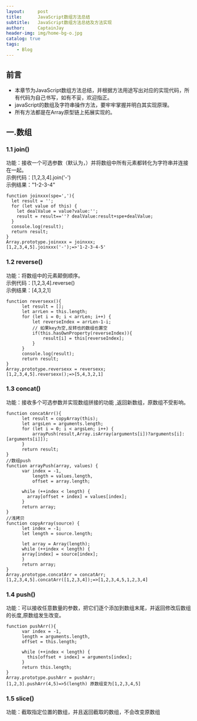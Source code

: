 ```yaml
---
layout:     post
title:      JavaScript数组方法总结
subtitle:   JavaScript数组方法总结及方法实现
author:     CaptainJay
header-img: img/home-bg-o.jpg
catalog: true
tags:
    - Blog
---
```


## 前言
  * 本章节为JavaScript数组方法总结，并根据方法用途写出对应的实现代码，所有代码为自己书写，如有不妥，欢迎指正。
  * javaScript的数组及字符串操作方法，要牢牢掌握并明白其实现原理。
  * 所有方法都是在Array原型链上拓展实现的。
## 一.数组
### 1.1 join()
  功能：接收一个可选参数（默认为，）并将数组中所有元素都转化为字符串并连接在一起。  
  示例代码：[1,2,3,4].join('-')  
  示例结果："1-2-3-4"  
  ```
function joinxxx(spe=','){
    let result = '';
    for (let value of this) {
      let dealValue = value?value:'';
      result = result==''? dealValue:result+spe+dealValue;
    }
    console.log(result);
    return result;
}
Array.prototype.joinxxx = joinxxx;
[1,2,3,4,5].joinxxx('-');=>'1-2-3-4-5'
  ```
### 1.2 reverse()
  功能：将数组中的元素颠倒顺序。   
  示例代码：[1,2,3,4].reverse()   
  示例结果：[4,3,2,1]  
  ```
function reversexx(){
        let result = [];
        let arrLen = this.length;
        for (let i = 0; i < arrLen; i++) {
            let reverseIndex = arrLen-1-i;
            // 如果key为空,反转也的数组也置空
            if(this.hasOwnProperty(reverseIndex)){
                result[i] = this[reverseIndex];
            }
        }
        console.log(result);
        return result;
}
Array.prototype.reversexx = reversexx;
[1,2,3,4,5].reversexx();=>[5,4,3,2,1]
  ```
### 1.3 concat()
  功能：接收多个可选参数并实现数组拼接的功能 ,返回新数组，原数组不受影响。
  ```
function concatArr(){
		let result = copyArray(this);
		let argsLen = arguments.length;
		for (let i = 0; i < argsLen; i++) {
			arrayPush(result,Array.isArray(arguments[i])?arguments[i]:[arguments[i]]);
		}
		return result;
}
//数组push
function arrayPush(array, values) {
		var index = -1,
			length = values.length,
			offset = array.length;

		while (++index < length) {
		  array[offset + index] = values[index];
		}
		return array;
}
//浅拷贝
function copyArray(source) {
		let index = -1;
		let length = source.length;

		let array = Array(length);
		while (++index < length) {
		array[index] = source[index];
		}
		return array;
}
Array.prototype.concatArr = concatArr;
[1,2,3,4,5].concatArr([1,2,3,4]);=>[1,2,3,4,5,1,2,3,4]
  ```
### 1.4 push()
  功能：可以接收任意数量的参数，把它们逐个添加到数组末尾，并返回修改后数组的长度,原数组发生改变。
  ```
function pushArr(){
	    var index = -1,
		length = arguments.length,
		offset = this.length;

	    while (++index < length) {
	      this[offset + index] = arguments[index];
	    }
	    return this.length;
}
Array.prototype.pushArr = pushArr;
[1,2,3].pushArr(4,5)=>5(length) 原数组变为[1,2,3,4,5]
  ```
### 1.5 slice()
   功能：截取指定位置的数组，并且返回截取的数组，不会改变原数组
  
